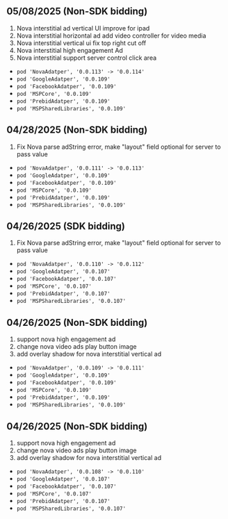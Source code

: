 ## 05/08/2025 (Non-SDK bidding)
1. Nova interstitial ad vertical UI improve for ipad
2. Nova interstitial horizontal ad add video controller for video media
3. Nova interstitial vertical ui fix top right cut off
4. Nova interstitial high engagement Ad
5. Nova interstitial support server control click area
- `pod 'NovaAdatper', '0.0.113' -> '0.0.114'`
- `pod 'GoogleAdatper', '0.0.109'`
- `pod 'FacebookAdatper', '0.0.109'`
- `pod 'MSPCore', '0.0.109'`
- `pod 'PrebidAdatper', '0.0.109'`
- `pod 'MSPSharedLibraries', '0.0.109'`

## 04/28/2025 (Non-SDK bidding)
1. Fix Nova parse adString error, make "layout" field optional for server to pass value
- `pod 'NovaAdatper', '0.0.111' -> '0.0.113'`
- `pod 'GoogleAdatper', '0.0.109'`
- `pod 'FacebookAdatper', '0.0.109'`
- `pod 'MSPCore', '0.0.109'`
- `pod 'PrebidAdatper', '0.0.109'`
- `pod 'MSPSharedLibraries', '0.0.109'`

## 04/26/2025 (SDK bidding)
1. Fix Nova parse adString error, make "layout" field optional for server to pass value
- `pod 'NovaAdatper', '0.0.110' -> '0.0.112'`
- `pod 'GoogleAdatper', '0.0.107'`
- `pod 'FacebookAdatper', '0.0.107'`
- `pod 'MSPCore', '0.0.107'`
- `pod 'PrebidAdatper', '0.0.107'`
- `pod 'MSPSharedLibraries', '0.0.107'`


## 04/26/2025 (Non-SDK bidding)
1. support nova high engagement ad
2. change nova video ads play button image
3. add overlay shadow for nova interstitial vertical ad
- `pod 'NovaAdatper', '0.0.109' -> '0.0.111'`
- `pod 'GoogleAdatper', '0.0.109'`
- `pod 'FacebookAdatper', '0.0.109'`
- `pod 'MSPCore', '0.0.109'`
- `pod 'PrebidAdatper', '0.0.109'`
- `pod 'MSPSharedLibraries', '0.0.109'`

## 04/26/2025 (Non-SDK bidding)
1. support nova high engagement ad
2. change nova video ads play button image
3. add overlay shadow for nova interstitial vertical ad
- `pod 'NovaAdatper', '0.0.108' -> '0.0.110'`
- `pod 'GoogleAdatper', '0.0.107'`
- `pod 'FacebookAdatper', '0.0.107'`
- `pod 'MSPCore', '0.0.107'`
- `pod 'PrebidAdatper', '0.0.107'`
- `pod 'MSPSharedLibraries', '0.0.107'`
